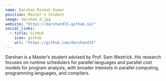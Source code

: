 ```yaml
---
name: Darshan Dinesh Kumar
position: Master's Student
image: darshan_d.jpg
website: "https://darshand15.github.io/"
social_links:
  - title: GitHub
    icon: github
    url: "https://github.com/darshand15"
---
```

Darshan is a Master’s student advised by Prof. Sam Westrick. His research focuses on runtime schedulers for parallel languages and parallel cost models for program analysis, with broader interests in parallel computing, programming languages, and compilers.